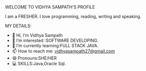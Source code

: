 WELCOME TO VIDHYA SAMPATH'S PROFILE

I am a FRESHER. I love programming, reading, writing and speaking.

MY DETAILS:
- 👋 Hi, I’m Vidhya Sampath
- 👀 I’m interested :SOFTWARE DEVELOPING.
- 🌱 I’m currently learning:FULL STACK JAVA. 
- 📫 How to reach me: vidhyasampath27@gmail.com
- 😄 Pronouns:SHE/HER
- 💻 SKILLS:Java,Oracle Sql.

